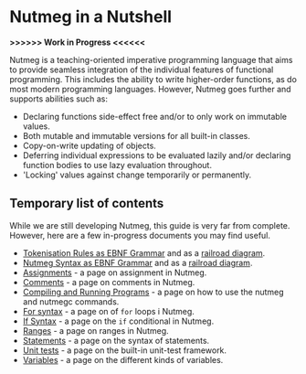 # Nutmeg in a Nutshell

**>>>>>> Work in Progress <<<<<<**

Nutmeg is a teaching-oriented imperative programming language that aims to provide seamless integration of the individual features of functional programming. This includes the ability to write higher-order functions, as do most modern programming languages. However, Nutmeg goes further and supports abilities such as:

- Declaring functions side-effect free and/or to only work on immutable values.
- Both mutable and immutable versions for all built-in classes.
- Copy-on-write updating of objects.
- Deferring individual expressions to be evaluated lazily and/or declaring function bodies to use lazy evaluation throughout.
- 'Locking' values against change temporarily or permanently.

## Temporary list of contents

While we are still developing Nutmeg, this guide is very far from complete. However, here are a few in-progress documents you may find useful.

* [Tokenisation Rules as EBNF Grammar](Tokens.ebnf.txt) and as a [railroad diagram](Tokens.ebnf.pdf).
* [Nutmeg Syntax as EBNF Grammar](Nutmeg.ebnf.txt) and as a [railroad diagram](Nutmeg.ebnf.pdf).
* [Assignments](assignments.md) - a page on assignment in Nutmeg.
* [Comments](comments.md) - a page on comments in Nutmeg.
* [Compiling and Running Programs](compiling-and-running.md) - a page on how to use the nutmeg and nutmegc commands.
* [For syntax](for-syntax.md) - a page on of `for` loops i Nutmeg.
* [If Syntax](if-syntax.md) - a page on the `if` conditional in Nutmeg.
* [Ranges](ranges.md) - a page on ranges in Nutmeg.
* [Statements](statements.md) - a page on the syntax of statements.
* [Unit tests](unittest.md) - a page on the built-in unit-test framework.
* [Variables](variables.md) - a page on the different kinds of variables.

